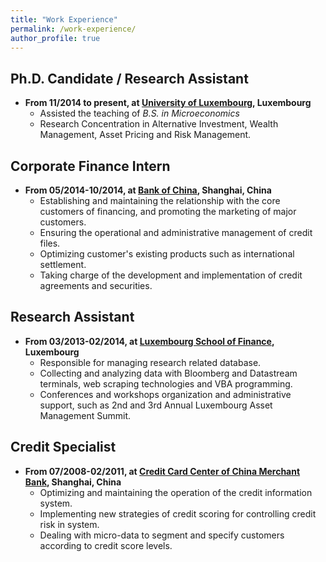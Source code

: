 ```yaml
---
title: "Work Experience"
permalink: /work-experience/
author_profile: true
---
```



## Ph.D. Candidate / Research Assistant
* **From 11/2014 to present, at [University of Luxembourg](https://wwwen.uni.lu/), Luxembourg**
  * Assisted the teaching of *B.S. in Microeconomics*
  * Research Concentration in Alternative Investment, Wealth Management, Asset Pricing and Risk Management.

## Corporate Finance Intern
* **From 05/2014-10/2014, at [Bank of China](http://www.boc.cn/en/index.html), Shanghai, China**
  * Establishing and maintaining the relationship with the core customers of financing, and promoting the marketing of major customers.
  * Ensuring the operational and administrative management of credit files.
  * Optimizing customer's existing products such as international settlement.
  * Taking charge of the development and implementation of credit agreements and securities.

## Research Assistant
* **From 03/2013-02/2014, at [Luxembourg School of Finance](https://wwwfr.uni.lu/fdef/luxembourg_school_of_finance), Luxembourg**
  * Responsible for managing research related database.
  * Collecting and analyzing data with Bloomberg and Datastream terminals, web scraping technologies and VBA programming. 
  * Conferences and workshops organization and administrative support, such as 2nd and 3rd Annual Luxembourg Asset Management Summit.

## Credit Specialist
* **From 07/2008-02/2011, at [Credit Card Center of China Merchant Bank](http://english.cmbchina.com/), Shanghai, China**
  * Optimizing and maintaining the operation of the credit information system. 
  * Implementing new strategies of credit scoring for controlling credit risk in system. 
  * Dealing with micro-data to segment and specify customers according to credit score levels.




